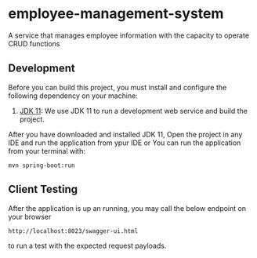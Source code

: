 # employee-management-system
A service that manages employee information with the capacity to operate CRUD functions

## Development

Before you can build this project, you must install and configure the following dependency on your machine:

1. [JDK 11](https://www.oracle.com/java/technologies/javase-jdk11-downloads.html): We use JDK 11 to run a development web service and build the project.

After you have downloaded and installed JDK 11, Open the project in any IDE and run the application from ypur IDE or You can run the application from your terminal with:
```
mvn spring-boot:run
```
 
## Client Testing
After the application is up an running, you may call the below endpoint on your browser
```
http://localhost:8023/swagger-ui.html
```
to run a test with the expected request payloads.
